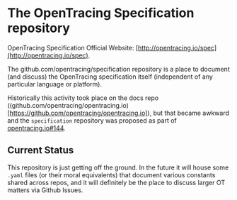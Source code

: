 # The OpenTracing Specification repository

OpenTracing Specification Official Website: [http://opentracing.io/spec](http://opentracing.io/spec).

The github.com/opentracing/specification repository is a place to document (and discuss) the OpenTracing specification itself (independent of any particular language or platform).

Historically this activity took place on the docs repo ((github.com/opentracing/opentracing.io)[https://github.com/opentracing/opentracing.io]), but that became awkward and the `specification` repository was proposed as part of [opentracing.io#144](https://github.com/opentracing/opentracing.io/issues/144).

## Current Status

This repository is just getting off the ground. In the future it will house some `.yaml` files (or their moral equivalents) that document various constants shared across repos, and it will definitely be the place to discuss larger OT matters via Github Issues.
